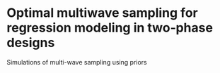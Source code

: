 # Optimal multiwave sampling for regression modeling in two‐phase designs


Simulations of multi-wave sampling using priors
